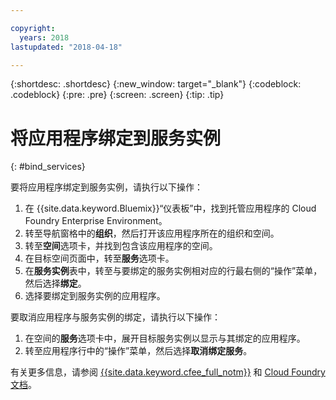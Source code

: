 ```yaml
---

copyright:
  years: 2018
lastupdated: "2018-04-18"

---
```


{:shortdesc: .shortdesc}
{:new_window: target="_blank"}
{:codeblock: .codeblock}
{:pre: .pre}
{:screen: .screen}
{:tip: .tip}

# 将应用程序绑定到服务实例
{: #bind_services}

要将应用程序绑定到服务实例，请执行以下操作：

1. 在 {{site.data.keyword.Bluemix}}“仪表板”中，找到托管应用程序的 Cloud Foundry Enterprise Environment。
2. 转至导航窗格中的**组织**，然后打开该应用程序所在的组织和空间。
3. 转至**空间**选项卡，并找到包含该应用程序的空间。
4. 在目标空间页面中，转至**服务**选项卡。
5. 在**服务实例**表中，转至与要绑定的服务实例相对应的行最右侧的“操作”菜单，然后选择**绑定**。
6. 选择要绑定到服务实例的应用程序。

要取消应用程序与服务实例的绑定，请执行以下操作：

1. 在空间的**服务**选项卡中，展开目标服务实例以显示与其绑定的应用程序。
2. 转至应用程序行中的“操作”菜单，然后选择**取消绑定服务**。

有关更多信息，请参阅 [{{site.data.keyword.cfee_full_notm}}](index.html) 和 [Cloud Foundry 文档](https://docs.cloudfoundry.org/adminguide/)。
